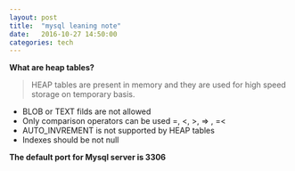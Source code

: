 ```yaml
---
layout: post
title:  "mysql leaning note"
date:   2016-10-27 14:50:00
categories: tech 
---
```


**What are heap tables?**

> HEAP tables are present in memory and they are used for high speed
> storage on temporary basis.

- BLOB or TEXT filds are not allowed
- Only comparison operators can be used =, <, >, => , =<
- AUTO_INVREMENT is not supported by HEAP tables
- Indexes should be not null

**The default port for Mysql server is 3306**



